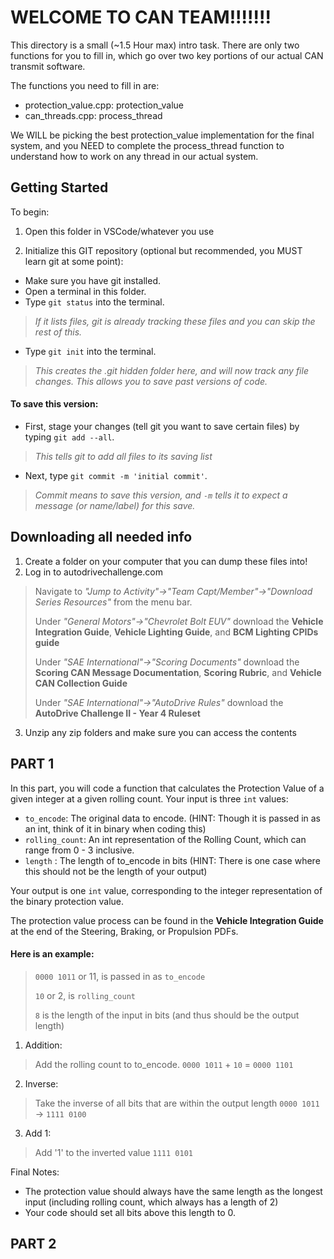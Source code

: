 # WELCOME TO CAN TEAM!!!!!!!

This directory is a small (~1.5 Hour max) intro task. There are only two functions for you to fill in, which go over two key portions of our actual CAN transmit software.

The functions you need to fill in are:
- protection_value.cpp:     protection_value
- can_threads.cpp:          process_thread

We WILL be picking the best protection_value implementation for the final system, and you NEED to complete the process_thread function to understand how to work on any thread in our actual system. 

## Getting Started
To begin:

1. Open this folder in VSCode/whatever you use

2. Initialize this GIT repository (optional but recommended, you MUST learn git at some point):
- Make sure you have git installed.
- Open a terminal in this folder.
- Type `git status` into the terminal. 
>*If it lists files, git is already tracking these files and you can skip the rest of this.*
- Type `git init` into the terminal. 
>*This creates the .git hidden folder here, and will now track any file changes. This allows you to save past versions of code.*


#### To save this version:
- First, stage your changes (tell git you want to save certain files) by typing `git add --all`. 
>*This tells git to add all files to its saving list*
- Next, type `git commit -m 'initial commit'`. 
>*Commit means to save this version, and `-m` tells it to expect a message (or name/label) for this save.*

## Downloading all needed info
1. Create a folder on your computer that you can dump these files into!
2. Log in to autodrivechallenge.com
> Navigate to *"Jump to Activity"->"Team Capt/Member"->"Download Series Resources"* from the menu bar.
>
> Under *"General Motors"->"Chevrolet Bolt EUV"* download the **Vehicle Integration Guide**, **Vehicle Lighting Guide**, and **BCM Lighting CPIDs guide**
>
> Under *"SAE International"->"Scoring Documents"* download the **Scoring CAN Message Documentation**, **Scoring Rubric**, and **Vehicle CAN Collection Guide**
>
> Under *"SAE International"->"AutoDrive Rules"* download the **AutoDrive Challenge II - Year 4 Ruleset**
3. Unzip any zip folders and make sure you can access the contents

## PART 1
In this part, you will code a function that calculates the Protection Value of a given integer at a given rolling count. 
Your input is three `int` values:
- `to_encode`: The original data to encode. (HINT: Though it is passed in as an int, think of it in binary when coding this)
- `rolling_count`: An int representation of the Rolling Count, which can range from 0 - 3 inclusive.
- `length` : The length of to_encode in bits (HINT: There is one case where this should not be the length of your output)

Your output is one `int` value, corresponding to the integer representation of the binary protection value.


The protection value process can be found in the **Vehicle Integration Guide** at the end of the Steering, Braking, or Propulsion PDFs.

#### Here is an example:

>`0000 1011` or 11, is passed in as `to_encode`
>
>`10` or 2, is `rolling_count`
>
>`8` is the length of the input in bits (and thus should be the output length)

1. Addition:

>Add the rolling count to to_encode.
>`0000 1011` + `10` = `0000 1101`

2. Inverse:

>Take the inverse of all bits that are within the output length
>`0000 1011` -> `1111 0100`

3. Add 1:

>Add '1' to the inverted value
>`1111 0101`

Final Notes: 
- The protection value should always have the same length as the longest input (including rolling count, which always has a length of 2)
- Your code should set all bits above this length to 0.

## PART 2


